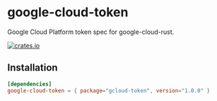 # google-cloud-token

Google Cloud Platform token spec for google-cloud-rust.

[![crates.io](https://img.shields.io/crates/v/gcloud-token.svg)](https://crates.io/crates/gcloud-token)

## Installation

```toml
[dependencies]
google-cloud-token = { package="gcloud-token", version="1.0.0" }
```